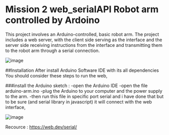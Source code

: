 # Mission 2 web_serialAPI Robot arm controlled by Ardoino

This project involves an Arduino-controlled, basic robot arm. The project includes a web server, with the client side serving as the interface and the server side receiving instructions from the interface and transmitting them to the robot arm through a serial connection.

![image](https://user-images.githubusercontent.com/109436965/181937294-04c39267-465b-4e68-b1d1-bb1613124ad2.png)

##Installation
After install Arduino Software IDE with its all dependencies
You should consider these steps to run the web,

###install the Arduino sketch :
-open the Arduino IDE
-open the file arduino-arm.ino 
-plug the Arduino to your computer and the power supply to the arm.
-then run this file in specific port serial and i have done that but to be sure (and serial library in javascript) it will connect with the web interface, 

![image](https://user-images.githubusercontent.com/109436965/181937386-67a86d8b-322c-40b7-9261-a1caba5a3559.png)

Recource : https://web.dev/serial/

